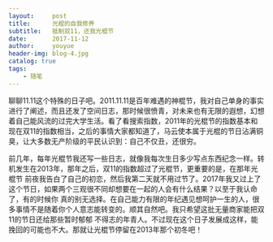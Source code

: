 ```yaml
---
layout:     post
title:      光棍的自我修养
subtitle:   抵制双11，还我光棍节
date:       2017-11-12
author:     youyue
header-img: blog-4.jpg
catalog: true
tags:
    - 随笔
---
```


聊聊11.11这个特殊的日子吧。2011.11.11是百年难遇的神棍节，我对自己单身的事实进行了阐述，而且还发了空间日志，那时候很愤青，对未来也有无限的遐想，幻想着自己能风流的过完大学生活。看了看搜索指数，2011年的光棍节的指数基本和现在双11的指数相当，之后的事情大家都知道了，马云使本属于光棍的节日沾满铜臭，让大多数无产阶级的平民认识到：自己不仅丑，还很穷。  
  
  
前几年，每年光棍节我还写一些日志，就像我每次生日多少写点东西纪念一样。转机发生在2013年，那年之后，双11的指数超过了光棍节，更重要的是，在那年光棍节
前夜我告白了自己的初恋，然后我第二天就不用过节了。2017年我又过上了这个节日，如果两个三观很不同却想要在一起的人会有什么结果？以至于我认命了，有的时候你
真的别无选择。在自己能力有限的年纪遇见想呵护一生的人，很多事情不是随着你个人意志能转变的。顺其自然吧。我只希望这批无量商家能把双11的节日还给那些暂时郁郁
不得志的年青人。不过现在这个日子发展成这样，能挽回的可能也不大。那就让光棍节停留在2013年那个初冬吧！
